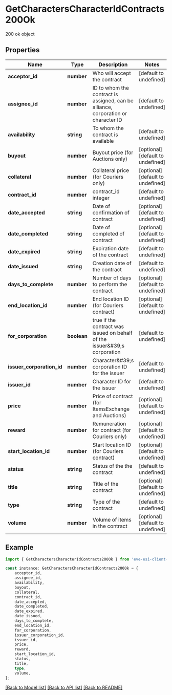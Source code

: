 # GetCharactersCharacterIdContracts200Ok

200 ok object

## Properties

Name | Type | Description | Notes
------------ | ------------- | ------------- | -------------
**acceptor_id** | **number** | Who will accept the contract | [default to undefined]
**assignee_id** | **number** | ID to whom the contract is assigned, can be alliance, corporation or character ID | [default to undefined]
**availability** | **string** | To whom the contract is available | [default to undefined]
**buyout** | **number** | Buyout price (for Auctions only) | [optional] [default to undefined]
**collateral** | **number** | Collateral price (for Couriers only) | [optional] [default to undefined]
**contract_id** | **number** | contract_id integer | [default to undefined]
**date_accepted** | **string** | Date of confirmation of contract | [optional] [default to undefined]
**date_completed** | **string** | Date of completed of contract | [optional] [default to undefined]
**date_expired** | **string** | Expiration date of the contract | [default to undefined]
**date_issued** | **string** | Сreation date of the contract | [default to undefined]
**days_to_complete** | **number** | Number of days to perform the contract | [optional] [default to undefined]
**end_location_id** | **number** | End location ID (for Couriers contract) | [optional] [default to undefined]
**for_corporation** | **boolean** | true if the contract was issued on behalf of the issuer\&#39;s corporation | [default to undefined]
**issuer_corporation_id** | **number** | Character\&#39;s corporation ID for the issuer | [default to undefined]
**issuer_id** | **number** | Character ID for the issuer | [default to undefined]
**price** | **number** | Price of contract (for ItemsExchange and Auctions) | [optional] [default to undefined]
**reward** | **number** | Remuneration for contract (for Couriers only) | [optional] [default to undefined]
**start_location_id** | **number** | Start location ID (for Couriers contract) | [optional] [default to undefined]
**status** | **string** | Status of the the contract | [default to undefined]
**title** | **string** | Title of the contract | [optional] [default to undefined]
**type** | **string** | Type of the contract | [default to undefined]
**volume** | **number** | Volume of items in the contract | [optional] [default to undefined]

## Example

```typescript
import { GetCharactersCharacterIdContracts200Ok } from 'eve-esi-client-ts';

const instance: GetCharactersCharacterIdContracts200Ok = {
    acceptor_id,
    assignee_id,
    availability,
    buyout,
    collateral,
    contract_id,
    date_accepted,
    date_completed,
    date_expired,
    date_issued,
    days_to_complete,
    end_location_id,
    for_corporation,
    issuer_corporation_id,
    issuer_id,
    price,
    reward,
    start_location_id,
    status,
    title,
    type,
    volume,
};
```

[[Back to Model list]](../README.md#documentation-for-models) [[Back to API list]](../README.md#documentation-for-api-endpoints) [[Back to README]](../README.md)
